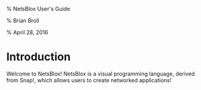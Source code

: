 % NetsBlox User's Guide

% Brian Broll

% April 28, 2016

# Introduction
Welcome to NetsBlox! NetsBlox is a visual programming language, derived from Snap!, which allows users to create networked applications!
